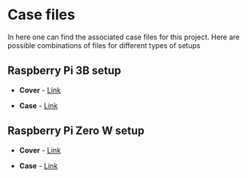 # Case files

In here one can find the associated case files for this project. Here are possible combinations of files for different types of setups

## Raspberry Pi 3B setup

- **Cover** - [Link](../case/Raspberry%20Pi%203B%20_%204B%204G%20Hat%20Top.stl)

- **Case** - [Link](../case/Raspberry%20Pi%203B%204G%20Hat%20Case.stl)

## Raspberry Pi Zero W setup

- **Cover** - [Link](../case/Raspberry%20Pi%20Zero%20W%202G%20Hat%20Case.stl)

- **Case** - [Link](../case/Raspberry%20Pi%20Zero%20W%202G%20Hat%20Top.stl)
